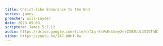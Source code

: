 ```yaml
---
title: Christ-like Endurance to the End
series: james
preacher: will-snyder
date: 2023-09-03
scripture: James 5:7-12
audio: https://drive.google.com/file/d/1Ly-khVsKuUonyXerZ303UUi15IGThD3r/view
video: https://youtu.be/IA7-m0Hf-Rw
---
```

